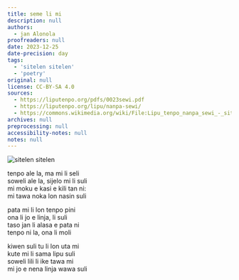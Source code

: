 ```yaml
---
title: seme li mi
description: null
authors:
  - jan Alonola
proofreaders: null
date: 2023-12-25
date-precision: day
tags:
  - 'sitelen sitelen'
  - 'poetry'
original: null
license: CC-BY-SA 4.0
sources:
  - https://liputenpo.org/pdfs/0023sewi.pdf
  - https://liputenpo.org/lipu/nanpa-sewi/
  - https://commons.wikimedia.org/wiki/File:Lipu_tenpo_nanpa_sewi_-_sitelen_sitelen.png
archives: null
preprocessing: null
accessibility-notes: null
notes: null
---
```


![sitelen sitelen](https://upload.wikimedia.org/wikipedia/commons/4/4d/Lipu_tenpo_nanpa_sewi_-_sitelen_sitelen.png)

tenpo ale la, ma mi li seli  
soweli ale la, sijelo mi li suli  
mi moku e kasi e kili tan ni:  
mi tawa noka lon nasin suli

pata mi li lon tenpo pini  
ona li jo e linja, li suli  
taso jan li alasa e pata ni  
tenpo ni la, ona li moli

kiwen suli tu li lon uta mi  
kute mi li sama lipu suli  
soweli lili li ike tawa mi  
mi jo e nena linja wawa suli